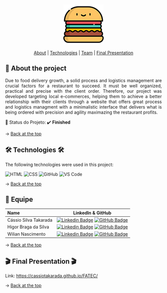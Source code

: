 <br id="topo">

<p align="center"> <img src="imagem/LOGO.png" /></p>

<p align="center">
    <a href="#sobre">About</a>  |     
    <a href="#tecnologias">Technologies</a>  |  
    <a href="#equipe">Team</a>  |  
    <a href="#final">Final Presentation</a>
</p>

<span id="sobre">

## :bookmark_tabs: About the project

<p align="justify">Due to food delivery growth, a solid process and logistics management are crucial factors for a restaurant to succeed. It must be well organized, practical and precise with the client order. Therefore, our project was developed targeting local e-commerces, helping them to achieve a better relationship with their clients through a website that offers great process and logistics managment with a minimalistic interface that delivers what is being ordered with precision and agility maximazing the restaurant profits.<p>

:pushpin: Status do Projeto: :heavy_check_mark: **Finished**

→ [Back at the top](#topo)

<span id="tecnologias">

## 🛠️ Technologies 🛠️ 

The following technologies were used in this project:
    
<!--<img src="https://img.shields.io/badge/Figma-20232A?style=for-the-badge&logo=figma&logoColor=DC143C" alt="Figma" />-->
<img src="https://img.shields.io/badge/HTML5-20232A?style=for-the-badge&logo=html5&logoColor=E34F26" alt="HTML" />
<!--<img src="https://img.shields.io/badge/JavaScript-20232A?style=for-the-badge&logo=html5&logoColor=E34F26" alt="JavaScript" />-->
<img src="https://img.shields.io/badge/CSS3-20232A?style=for-the-badge&logo=css3&logoColor=1572B6" alt="CSS" />
<img src="https://img.shields.io/badge/GitHub-20232A?style=for-the-badge&logo=github&logoColor=white" alt="GitHub" />
<img src="https://img.shields.io/badge/VS_Code-20232A?style=for-the-badge&logo=visual%20studio%20code&logoColor=0078D4" alt="VS Code" />

→ [Back at the top](#topo)

<span id="equipe">

## :busts_in_silhouette: Equipe
    
| Name                    | LinkedIn & GitHub |
| :-----------------------| :---------------------------------------------------------------------------------------------------------------------------------------------------------------------------------------------------------------------------------------------------------------------------: | 
| Cássio Silva Takarada | [![Linkedin Badge](https://img.shields.io/badge/Linkedin-blue?style=flat-square&logo=Linkedin&logoColor=white)](https://www.linkedin.com/in/cassiosilvatakarada7/) [![GitHub Badge](https://img.shields.io/badge/GitHub-111217?style=flat-square&logo=github&logoColor=white)](https://github.com/cassiotakarada) |    
| Higor Braga da Silva | [![Linkedin Badge](https://img.shields.io/badge/Linkedin-blue?style=flat-square&logo=Linkedin&logoColor=white)](https://www.linkedin.com/in/higor-braga-99010ba1/) [![GitHub Badge](https://img.shields.io/badge/GitHub-111217?style=flat-square&logo=github&logoColor=white)](https://github.com/bragahigor) |    
| Wilian Nascimento | [![Linkedin Badge](https://img.shields.io/badge/Linkedin-blue?style=flat-square&logo=Linkedin&logoColor=white)](https://www.linkedin.com/in/wiliannascimento/) [![GitHub Badge](https://img.shields.io/badge/GitHub-111217?style=flat-square&logo=github&logoColor=white)](https://github.com/wiliannascimento) |


→ [Back at the top](#topo)

<span id="final">

## :clapper: Final Presentation :clapper:
    
Link: https://cassiotakarada.github.io/FATEC/
    

→ [Back at the top](#topo)
